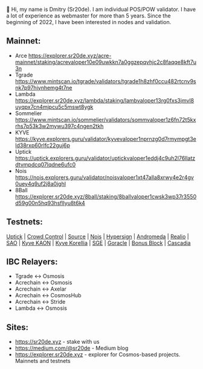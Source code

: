 👋 Hi, my name is Dmitry (Sr20de). I am individual POS/POW validator. I have a lot of experience as webmaster for more than 5 years.
Since the beginning of 2022, I have been interested in nodes and validation.

## Mainnet:
- Arce https://explorer.sr20de.xyz/acre-mainnet/staking/acrevaloper10e09uwkkn7a0ggzepqvhjc2c8faqqe8kft7u3n
- Tgrade https://www.mintscan.io/tgrade/validators/tgrade1h8zhf0ccu482rtcnv9snk7p97hjynhemg4t7ne
- Lambda https://explorer.sr20de.xyz/lambda/staking/lambvaloper13rg0fxs3jmvl8uyqpx7cn4mjpcu5c5mswt8ygk
- Sommelier https://www.mintscan.io/sommelier/validators/sommvaloper1z6fn72t5kxrhs7p53k3w2mywu397c4ngen2tkh
- KYVE https://kyve.explorers.guru/validator/kyvevaloper1nprnzg0d7rmympgt3eld38rxp60rlfc22guj6p
- Uptick https://uptick.explorers.guru/validator/uptickvaloper1eddj4c9uh2l76llatzdtvmpdcq07lqdne6ufc0
- Nois https://nois.explorers.guru/validator/noisvaloper1xt47alla8xrwy4e2r4gv0uey4q9uf2j8a0jghl
- 8Ball https://explorer.sr20de.xyz/8ball/staking/8ballvaloper1cwsk3wp37r3550d59g00n5hq93hsfllyu8t6k4

## Testnets:

[Uptick](https://explorer.sr20de.xyz/uptick-testnet/staking/uptickvaloper1eddj4c9uh2l76llatzdtvmpdcq07lqdne6ufc0) | [Crowd Control](https://explorer.sr20de.xyz/cardchain-testnet/staking/ccvaloper1c4smhzxtlzarjgrnueetdcjm3kjq3kx47l35tv) | [Source](https://explorer.sr20de.xyz/source-testnet/staking/sourcevaloper1dkuv0w6sv0at60e7m0cs0zl2ghxqsvts659rfu) | [Nois](https://explorer.sr20de.xyz/nois-testnet/staking/noisvaloper1j2nyll7ll64pwkv9270juletq4fq7y8up0elg8) | [Hypersign](https://explorer.stavr.tech/hypersign/staking/hidvaloper1g799dwqry7s78sa5d32d5wqsjcl4ulre8djc7m) | [Andromeda](https://explorer.stavr.tech/andromeda/staking/andrvaloper1yml3z46fq3lm9x6w4natz8t0u0wcqp7u75ycka) | [Realio](https://explorer.stavr.tech/realio/staking/realiovaloper17luxsq3nypp29ak3wemlj9np3u2h2ux82zh2w5) | [SAO](https://testnet.sao.network/sao-testnet1/staking/saovaloper1k5xys8pla7aacd4z43jax7wnf03zkrjjz82evk) | [Kyve KAON](https://explorer.nodestake.top/kyve-testnet/staking/kyvevaloper1kud7arkc2u6kjnjtmlcp2l4yyxat0uu4v3jn7d) | [Kyve Korellia](https://explorer.korellia.kyve.network/korellia/staking/kyvevaloper1kud7arkc2u6kjnjtmlcp2l4yyxat0uu4v3jn7d) | [SGE](https://blockexplorer.testnet.sgenetwork.io/sge-network/staking/sgevaloper1fmfj8vmq0pzfr78nn2kqej7suahwvlkjz4g6de) | [Goracle](https://testnet.algoexplorer.io/address/S2VJYL7WU7YPZ7FNJPD5JNNUA6NUUW642HWXZWZJZQNO7J2ZB4UK5Q6Q6Q) | [Bonus Block](https://explorer.nodestake.top/bonusblock-testnet/staking/bonusvaloper18ad6x6d80jmq0ljv84uywrlervjj0guqa2vjgk) | [Cascadia](https://explorer.sr20de.xyz/cascadia-testnet/staking/cascadiavaloper1kauaw7qlzew2q8w5entg8ygx4k0fz8krtluukt)


## IBC Relayers:
- Tgrade <-> Osmosis
- Acrechain <-> Osmosis
- Acrechain <-> Axelar
- Acrechain <-> CosmosHub
- Acrechain <-> Stride
- Lambda <-> Osmosis

## Sites:
- https://sr20de.xyz - stake with us
- https://medium.com/@sr20de - Medium blog
- https://explorer.sr20de.xyz - explorer for Cosmos-based projects. Mainnets and testnets



<!---
Sr20dem/Sr20dem is a ✨ special ✨ repository because its `README.md` (this file) appears on your GitHub profile.
You can click the Preview link to take a look at your changes.
--->
